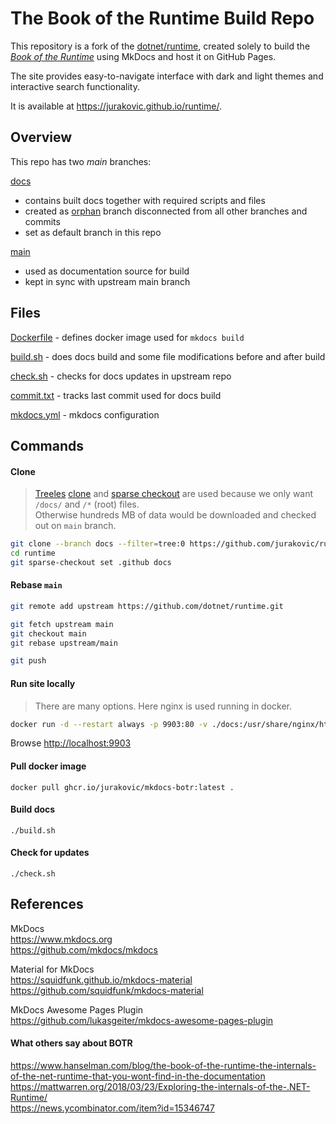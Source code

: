 
# The Book of the Runtime Build Repo

This repository is a fork of the [dotnet/runtime](https://github.com/dotnet/runtime), created solely to build the [_Book of the Runtime_](https://github.com/dotnet/runtime/tree/main/docs/design/coreclr/botr/README.md) using MkDocs and host it on GitHub Pages.

The site provides easy-to-navigate interface with dark and light themes and interactive search functionality.

It is available at <https://jurakovic.github.io/runtime/>.

## Overview

This repo has two *main* branches:

[docs](https://github.com/jurakovic/runtime/tree/docs)
- contains built docs together with required scripts and files
- created as [orphan](https://git-scm.com/docs/git-checkout#Documentation/git-checkout.txt---orphanltnew-branchgt) branch disconnected from all other branches and commits
- set as default branch in this repo

[main](https://github.com/jurakovic/runtime/tree/main)
- used as documentation source for build
- kept in sync with upstream main branch


## Files

[Dockerfile](./Dockerfile) - defines docker image used for `mkdocs build`

[build.sh](./build.sh) - does docs build and some file modifications before and after build

[check.sh](./check.sh) - checks for docs updates in upstream repo

[commit.txt](./commit.txt) - tracks last commit used for docs build

[mkdocs.yml](./mkdocs.yml) - mkdocs configuration

## Commands

#### Clone

> [Treeles](https://github.blog/open-source/git/get-up-to-speed-with-partial-clone-and-shallow-clone/) [clone](https://git-scm.com/docs/git-clone#Documentation/git-clone.txt-code--filtercodeemltfilter-specgtem) and [sparse checkout](https://git-scm.com/docs/git-sparse-checkout) are used because we only want `/docs/` and `/*` (root) files.  
> Otherwise hundreds MB of data would be downloaded and checked out on `main` branch.

```bash
git clone --branch docs --filter=tree:0 https://github.com/jurakovic/runtime.git
cd runtime
git sparse-checkout set .github docs
```

#### Rebase `main`

```bash
git remote add upstream https://github.com/dotnet/runtime.git

git fetch upstream main
git checkout main
git rebase upstream/main

git push
```

#### Run site locally

> There are many options. Here nginx is used running in docker.

```bash
docker run -d --restart always -p 9903:80 -v ./docs:/usr/share/nginx/html --name botr nginx
```

<!--
# extra commands:
docker rm -f botr
docker run -d --restart always -p 9903:80 -v ./docs:/usr/share/nginx/html --name botr nginx
docker restart botr
-->

Browse <http://localhost:9903>

#### Pull docker image

```
docker pull ghcr.io/jurakovic/mkdocs-botr:latest .
```

#### Build docs

```
./build.sh
```

#### Check for updates

```
./check.sh
```


## References

MkDocs  
<https://www.mkdocs.org>  
<https://github.com/mkdocs/mkdocs>  

Material for MkDocs  
<https://squidfunk.github.io/mkdocs-material>  
<https://github.com/squidfunk/mkdocs-material>  

MkDocs Awesome Pages Plugin  
<https://github.com/lukasgeiter/mkdocs-awesome-pages-plugin>  

#### What others say about BOTR

<https://www.hanselman.com/blog/the-book-of-the-runtime-the-internals-of-the-net-runtime-that-you-wont-find-in-the-documentation>  
<https://mattwarren.org/2018/03/23/Exploring-the-internals-of-the-.NET-Runtime/>  
<https://news.ycombinator.com/item?id=15346747>  
